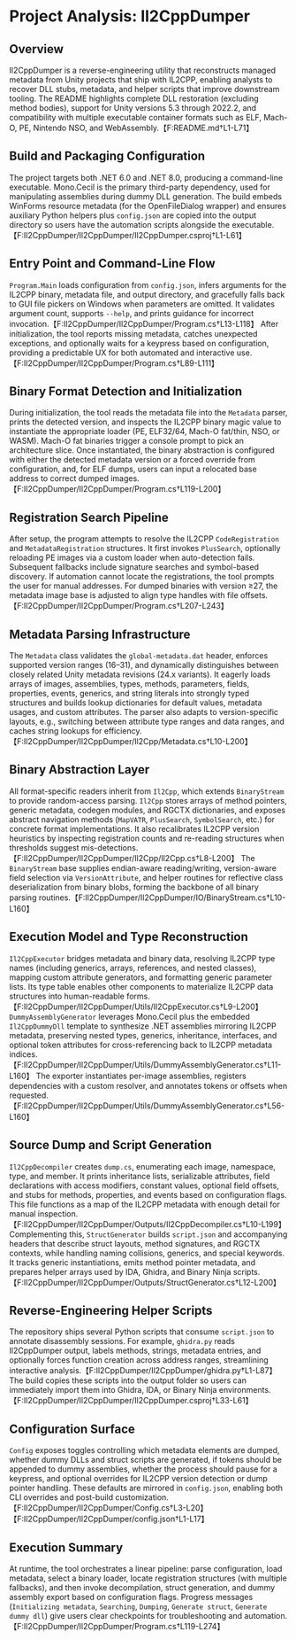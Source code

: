 # Project Analysis: Il2CppDumper

## Overview
Il2CppDumper is a reverse-engineering utility that reconstructs managed metadata from Unity projects that ship with IL2CPP, enabling analysts to recover DLL stubs, metadata, and helper scripts that improve downstream tooling. The README highlights complete DLL restoration (excluding method bodies), support for Unity versions 5.3 through 2022.2, and compatibility with multiple executable container formats such as ELF, Mach-O, PE, Nintendo NSO, and WebAssembly.【F:README.md†L1-L71】

## Build and Packaging Configuration
The project targets both .NET 6.0 and .NET 8.0, producing a command-line executable. Mono.Cecil is the primary third-party dependency, used for manipulating assemblies during dummy DLL generation. The build embeds WinForms resource metadata (for the OpenFileDialog wrapper) and ensures auxiliary Python helpers plus `config.json` are copied into the output directory so users have the automation scripts alongside the executable.【F:Il2CppDumper/Il2CppDumper/Il2CppDumper.csproj†L1-L61】

## Entry Point and Command-Line Flow
`Program.Main` loads configuration from `config.json`, infers arguments for the IL2CPP binary, metadata file, and output directory, and gracefully falls back to GUI file pickers on Windows when parameters are omitted. It validates argument count, supports `--help`, and prints guidance for incorrect invocation.【F:Il2CppDumper/Il2CppDumper/Program.cs†L13-L118】 After initialization, the tool reports missing metadata, catches unexpected exceptions, and optionally waits for a keypress based on configuration, providing a predictable UX for both automated and interactive use.【F:Il2CppDumper/Il2CppDumper/Program.cs†L89-L111】

## Binary Format Detection and Initialization
During initialization, the tool reads the metadata file into the `Metadata` parser, prints the detected version, and inspects the IL2CPP binary magic value to instantiate the appropriate loader (PE, ELF32/64, Mach-O fat/thin, NSO, or WASM). Mach-O fat binaries trigger a console prompt to pick an architecture slice. Once instantiated, the binary abstraction is configured with either the detected metadata version or a forced override from configuration, and, for ELF dumps, users can input a relocated base address to correct dumped images.【F:Il2CppDumper/Il2CppDumper/Program.cs†L119-L200】

## Registration Search Pipeline
After setup, the program attempts to resolve the IL2CPP `CodeRegistration` and `MetadataRegistration` structures. It first invokes `PlusSearch`, optionally reloading PE images via a custom loader when auto-detection fails. Subsequent fallbacks include signature searches and symbol-based discovery. If automation cannot locate the registrations, the tool prompts the user for manual addresses. For dumped binaries with version ≥27, the metadata image base is adjusted to align type handles with file offsets.【F:Il2CppDumper/Il2CppDumper/Program.cs†L207-L243】

## Metadata Parsing Infrastructure
The `Metadata` class validates the `global-metadata.dat` header, enforces supported version ranges (16–31), and dynamically distinguishes between closely related Unity metadata revisions (24.x variants). It eagerly loads arrays of images, assemblies, types, methods, parameters, fields, properties, events, generics, and string literals into strongly typed structures and builds lookup dictionaries for default values, metadata usages, and custom attributes. The parser also adapts to version-specific layouts, e.g., switching between attribute type ranges and data ranges, and caches string lookups for efficiency.【F:Il2CppDumper/Il2CppDumper/Il2Cpp/Metadata.cs†L10-L200】

## Binary Abstraction Layer
All format-specific readers inherit from `Il2Cpp`, which extends `BinaryStream` to provide random-access parsing. `Il2Cpp` stores arrays of method pointers, generic metadata, codegen modules, and RGCTX dictionaries, and exposes abstract navigation methods (`MapVATR`, `PlusSearch`, `SymbolSearch`, etc.) for concrete format implementations. It also recalibrates IL2CPP version heuristics by inspecting registration counts and re-reading structures when thresholds suggest mis-detections.【F:Il2CppDumper/Il2CppDumper/Il2Cpp/Il2Cpp.cs†L8-L200】 The `BinaryStream` base supplies endian-aware reading/writing, version-aware field selection via `VersionAttribute`, and helper routines for reflective class deserialization from binary blobs, forming the backbone of all binary parsing routines.【F:Il2CppDumper/Il2CppDumper/IO/BinaryStream.cs†L10-L160】

## Execution Model and Type Reconstruction
`Il2CppExecutor` bridges metadata and binary data, resolving IL2CPP type names (including generics, arrays, references, and nested classes), mapping custom attribute generators, and formatting generic parameter lists. Its type table enables other components to materialize IL2CPP data structures into human-readable forms.【F:Il2CppDumper/Il2CppDumper/Utils/Il2CppExecutor.cs†L9-L200】 `DummyAssemblyGenerator` leverages Mono.Cecil plus the embedded `Il2CppDummyDll` template to synthesize .NET assemblies mirroring IL2CPP metadata, preserving nested types, generics, inheritance, interfaces, and optional token attributes for cross-referencing back to IL2CPP metadata indices.【F:Il2CppDumper/Il2CppDumper/Utils/DummyAssemblyGenerator.cs†L11-L160】 The exporter instantiates per-image assemblies, registers dependencies with a custom resolver, and annotates tokens or offsets when requested.【F:Il2CppDumper/Il2CppDumper/Utils/DummyAssemblyGenerator.cs†L56-L160】

## Source Dump and Script Generation
`Il2CppDecompiler` creates `dump.cs`, enumerating each image, namespace, type, and member. It prints inheritance lists, serializable attributes, field declarations with access modifiers, constant values, optional field offsets, and stubs for methods, properties, and events based on configuration flags. This file functions as a map of the IL2CPP metadata with enough detail for manual inspection.【F:Il2CppDumper/Il2CppDumper/Outputs/Il2CppDecompiler.cs†L10-L199】 Complementing this, `StructGenerator` builds `script.json` and accompanying headers that describe struct layouts, method signatures, and RGCTX contexts, while handling naming collisions, generics, and special keywords. It tracks generic instantiations, emits method pointer metadata, and prepares helper arrays used by IDA, Ghidra, and Binary Ninja scripts.【F:Il2CppDumper/Il2CppDumper/Outputs/StructGenerator.cs†L12-L200】

## Reverse-Engineering Helper Scripts
The repository ships several Python scripts that consume `script.json` to annotate disassembly sessions. For example, `ghidra.py` reads Il2CppDumper output, labels methods, strings, metadata entries, and optionally forces function creation across address ranges, streamlining interactive analysis.【F:Il2CppDumper/Il2CppDumper/ghidra.py†L1-L87】 The build copies these scripts into the output folder so users can immediately import them into Ghidra, IDA, or Binary Ninja environments.【F:Il2CppDumper/Il2CppDumper/Il2CppDumper.csproj†L33-L61】

## Configuration Surface
`Config` exposes toggles controlling which metadata elements are dumped, whether dummy DLLs and struct scripts are generated, if tokens should be appended to dummy assemblies, whether the process should pause for a keypress, and optional overrides for IL2CPP version detection or dump pointer handling. These defaults are mirrored in `config.json`, enabling both CLI overrides and post-build customization.【F:Il2CppDumper/Il2CppDumper/Config.cs†L3-L20】【F:Il2CppDumper/Il2CppDumper/config.json†L1-L17】

## Execution Summary
At runtime, the tool orchestrates a linear pipeline: parse configuration, load metadata, select a binary loader, locate registration structures (with multiple fallbacks), and then invoke decompilation, struct generation, and dummy assembly export based on configuration flags. Progress messages (`Initializing metadata`, `Searching`, `Dumping`, `Generate struct`, `Generate dummy dll`) give users clear checkpoints for troubleshooting and automation.【F:Il2CppDumper/Il2CppDumper/Program.cs†L119-L274】

